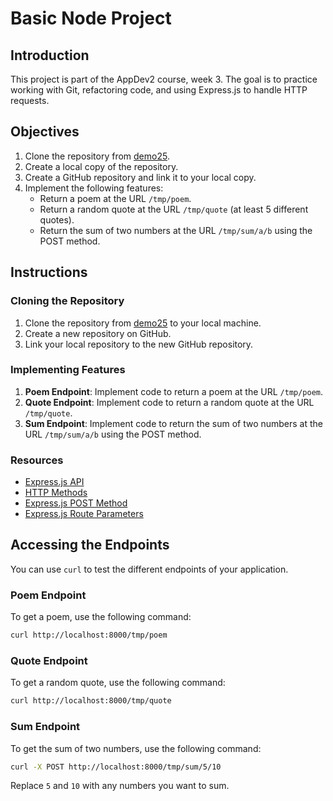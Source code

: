 # Basic Node Project

## Introduction

This project is part of the AppDev2 course, week 3. The goal is to practice working with Git, refactoring code, and using Express.js to handle HTTP requests.

## Objectives

1. Clone the repository from [demo25](https://github.com/mm-207/demo25).
2. Create a local copy of the repository.
3. Create a GitHub repository and link it to your local copy.
4. Implement the following features:
    - Return a poem at the URL `/tmp/poem`.
    - Return a random quote at the URL `/tmp/quote` (at least 5 different quotes).
    - Return the sum of two numbers at the URL `/tmp/sum/a/b` using the POST method.

## Instructions

### Cloning the Repository

1. Clone the repository from [demo25](https://github.com/mm-207/demo25) to your local machine.
2. Create a new repository on GitHub.
3. Link your local repository to the new GitHub repository.

### Implementing Features

1. **Poem Endpoint**: Implement code to return a poem at the URL `/tmp/poem`.
2. **Quote Endpoint**: Implement code to return a random quote at the URL `/tmp/quote`.
3. **Sum Endpoint**: Implement code to return the sum of two numbers at the URL `/tmp/sum/a/b` using the POST method.

### Resources

- [Express.js API](https://expressjs.com/en/api.html#app.get.method)
- [HTTP Methods](https://developer.mozilla.org/en-US/docs/Web/HTTP/Methods)
- [Express.js POST Method](https://expressjs.com/en/api.html#app.post.method)
- [Express.js Route Parameters](https://expressjs.com/en/guide/routing.html#route-parameters)

## Accessing the Endpoints

You can use `curl` to test the different endpoints of your application.

### Poem Endpoint

To get a poem, use the following command:

```sh
curl http://localhost:8000/tmp/poem
```

### Quote Endpoint

To get a random quote, use the following command:

```sh
curl http://localhost:8000/tmp/quote
```

### Sum Endpoint

To get the sum of two numbers, use the following command:

```sh
curl -X POST http://localhost:8000/tmp/sum/5/10
```

Replace `5` and `10` with any numbers you want to sum.